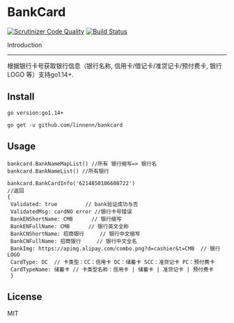 # BankCard 

[![Scrutinizer Code Quality](https://scrutinizer-ci.com/g/linnenn/backcard/badges/quality-score.png?b=main)](https://scrutinizer-ci.com/g/linnenn/backcard/?branch=main)
[![Build Status](https://scrutinizer-ci.com/g/linnenn/backcard/badges/build.png?b=main)](https://scrutinizer-ci.com/g/linnenn/backcard/build-status/main)

Introduction

------------
根据银行卡号获取银行信息（银行名称, 信用卡/借记卡/准贷记卡/预付费卡, 银行LOGO 等）支持go1.14+.


## Install
`go version:go1.14+`

`go get -u github.com/linnenn/bankcard`

## Usage

```
bankcard.BankNameMapList() //所有 银行缩写=> 银行名
bankcard.BankNameList() //所有银行

bankcard.BankCardInfo('6214850106608722')
//返回
{
 Validated: true         // bank验证成功与否
 ValidatedMsg: cardNO error //银行卡号错误
 BankENShortName: CMB      // 银行缩写
 BankENFullName: CMB      // 银行英文全称
 BankCNShortName: 招商银行     // 银行中文缩写
 BankCNFullName: 招商银行     // 银行中文全名
 BankImg: https://apimg.alipay.com/combo.png?d=cashier&t=CMB  // 银行LOGO
 CardType: DC  // 卡类型：CC：信用卡 DC：储蓄卡 SCC：准贷记卡 PC：预付费卡
 CardTypeName: 储蓄卡 // 卡类型名称：信用卡 | 储蓄卡 | 准贷记卡 | 预付费卡
 }
```

## License

MIT

